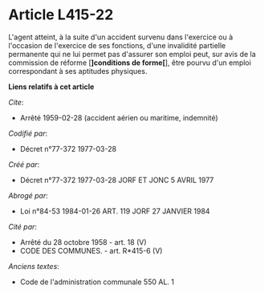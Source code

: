 # Article L415-22

L'agent atteint, à la suite d'un accident survenu dans l'exercice ou à l'occasion de l'exercice de ses fonctions, d'une
invalidité partielle permanente qui ne lui permet pas d'assurer son emploi peut, sur avis de la commission de réforme
[**]conditions de forme[**], être pourvu d'un emploi correspondant à ses aptitudes physiques.

**Liens relatifs à cet article**

_Cite_:

  - Arrêté  1959-02-28 (accident aérien ou maritime, indemnité)

_Codifié par_:

  - Décret n°77-372 1977-03-28

_Créé par_:

  - Décret n°77-372 1977-03-28 JORF ET JONC 5 AVRIL 1977

_Abrogé par_:

  - Loi n°84-53 1984-01-26 ART. 119 JORF 27 JANVIER 1984

_Cité par_:

  - Arrêté du 28 octobre 1958 - art. 18 (V)
  - CODE DES COMMUNES. - art. R*415-6 (V)

_Anciens textes_:

  - Code de l'administration communale 550 AL. 1
